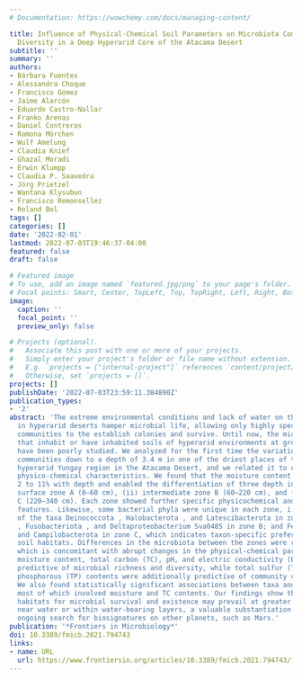 ```yaml
---
# Documentation: https://wowchemy.com/docs/managing-content/

title: Influence of Physical-Chemical Soil Parameters on Microbiota Composition and
  Diversity in a Deep Hyperarid Core of the Atacama Desert
subtitle: ''
summary: ''
authors:
- Bárbara Fuentes
- Alessandra Choque
- Francisco Gómez
- Jaime Alarcón
- Eduardo Castro-Nallar
- Franko Arenas
- Daniel Contreras
- Ramona Mörchen
- Wulf Amelung
- Claudia Knief
- Ghazal Moradi
- Erwin Klumpp
- Claudia P. Saavedra
- Jörg Prietzel
- Wantana Klysubun
- Francisco Remonsellez
- Roland Bol
tags: []
categories: []
date: '2022-02-01'
lastmod: 2022-07-03T19:46:37-04:00
featured: false
draft: false

# Featured image
# To use, add an image named `featured.jpg/png` to your page's folder.
# Focal points: Smart, Center, TopLeft, Top, TopRight, Left, Right, BottomLeft, Bottom, BottomRight.
image:
  caption: ''
  focal_point: ''
  preview_only: false

# Projects (optional).
#   Associate this post with one or more of your projects.
#   Simply enter your project's folder or file name without extension.
#   E.g. `projects = ["internal-project"]` references `content/project/deep-learning/index.md`.
#   Otherwise, set `projects = []`.
projects: []
publishDate: '2022-07-03T23:59:11.384890Z'
publication_types:
- '2'
abstract: 'The extreme environmental conditions and lack of water on the soil surface
  in hyperarid deserts hamper microbial life, allowing only highly specialized microbial
  communities to the establish colonies and survive. Until now, the microbial communities
  that inhabit or have inhabited soils of hyperarid environments at greater depths
  have been poorly studied. We analyzed for the first time the variation in microbial
  communities down to a depth of 3.4 m in one of the driest places of the world, the
  hyperarid Yungay region in the Atacama Desert, and we related it to changes in soil
  physico-chemical characteristics. We found that the moisture content changed from
  2 to 11% with depth and enabled the differentiation of three depth intervals: (i)
  surface zone A (0–60 cm), (ii) intermediate zone B (60–220 cm), and (iii) deep zone
  C (220–340 cm). Each zone showed further specific physicochemical and mineralogical
  features. Likewise, some bacterial phyla were unique in each zone, i.e., members
  of the taxa Deinococcota , Halobacterota , and Latescibacterota in zone A; Crenarchaeota
  , Fusobacteriota , and Deltaproteobacterium Sva0485 in zone B; and Fervidibacteria
  and Campilobacterota in zone C, which indicates taxon-specific preferences in deep
  soil habitats. Differences in the microbiota between the zones were rather abrupt,
  which is concomitant with abrupt changes in the physical-chemical parameters. Overall,
  moisture content, total carbon (TC), pH, and electric conductivity (EC) were most
  predictive of microbial richness and diversity, while total sulfur (TS) and total
  phosphorous (TP) contents were additionally predictive of community composition.
  We also found statistically significant associations between taxa and soil properties,
  most of which involved moisture and TC contents. Our findings show that under-explored
  habitats for microbial survival and existence may prevail at greater soil depths
  near water or within water-bearing layers, a valuable substantiation also for the
  ongoing search for biosignatures on other planets, such as Mars.'
publication: '*Frontiers in Microbiology*'
doi: 10.3389/fmicb.2021.794743
links:
- name: URL
  url: https://www.frontiersin.org/articles/10.3389/fmicb.2021.794743/full
---
```

